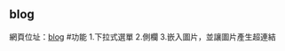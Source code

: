 ## blog
網頁位址：[blog](https://fairy042026.github.io/wd107b/exercise/%E6%9C%9F%E6%9C%AB%E5%B0%88%E6%A1%88/tf%E5%B0%8D%E7%85%A7%E7%89%88.html)
#功能
1.下拉式選單
2.側欄
3.嵌入圖片，並讓圖片產生超連結
